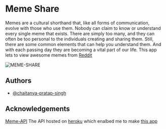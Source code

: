 
# Meme Share

Memes are a cultural shorthand that, like all forms of communication, evolve with those who use them. Nobody can claim to know or understand every single meme that exists. There are simply too many, and they can often be too personal to the individuals creating and sharing them. Still, there are some common elements that can help you understand them.
And with each passing day they are becoming a vital part of our life.
This app lets to view awesome memes from [Reddit](https://www.reddit.com/)


  ![MEME-SHARE](https://user-images.githubusercontent.com/85861632/194892114-0287c478-a0ba-4e6f-acfe-e567f6035c95.png)
 
## Authors

- [@chaitanya-pratap-singh](https://github.com/Chaitanya-Pratap-Singh)

  
## Acknowledgements
[Meme-API](https://meme-api.herokuapp.com/gimme)
 The API hosted on [heroku](https://www.heroku.com/) which enalbed me to make [this app](https://github.com/Chaitanya-Pratap-Singh/Meme-Share)

